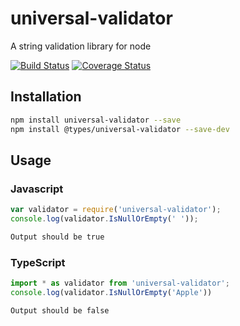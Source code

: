 # universal-validator
A string validation library for node

[![Build Status](https://travis-ci.org/iwannabebot/universal-validator.svg?branch=master)](https://travis-ci.org/iwannabebot/universal-validator)
[![Coverage Status](https://coveralls.io/repos/github/iwannabebot/universal-validator/badge.svg?branch=master)](https://coveralls.io/github/iwannabebot/universal-validator?branch=master)

## Installation 
```sh
npm install universal-validator --save
npm install @types/universal-validator --save-dev
```
## Usage
### Javascript
```javascript
var validator = require('universal-validator');
console.log(validator.IsNullOrEmpty(' '));
```
```sh
Output should be true
```
### TypeScript
```typescript
import * as validator from 'universal-validator';
console.log(validator.IsNullOrEmpty('Apple'))
```
```sh
Output should be false
```
